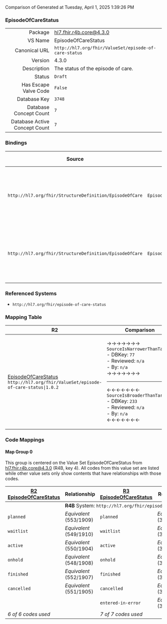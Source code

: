 Comparison of 
Generated at Tuesday, April 1, 2025 1:39:26 PM

### EpisodeOfCareStatus

|      |     |
| ---: | --- |
| Package | hl7.fhir.r4b.core@4.3.0 |
| VS Name | EpisodeOfCareStatus |
| Canonical URL | `http://hl7.org/fhir/ValueSet/episode-of-care-status` |
| Version | 4.3.0 |
| Description | The status of the episode of care. |
| Status | `Draft` |
| Has Escape Valve Code | `False` |
| Database Key | `3748` |
| Database Concept Count | `7` |
| Database Active Concept Count | `7` |
### Bindings

| Source | Element | Binding | Strength | Element Short |
| ------ | ------- | ------- | -------- | ------------- |
| `http://hl7.org/fhir/StructureDefinition/EpisodeOfCare` | `EpisodeOfCare.status` | `http://hl7.org/fhir/ValueSet/episode-of-care-status\|4.3.0` | `Required` | planned \| waitlist \| active \| onhold \| finished \| cancelled \| entered-in-error |
| `http://hl7.org/fhir/StructureDefinition/EpisodeOfCare` | `EpisodeOfCare.statusHistory.status` | `http://hl7.org/fhir/ValueSet/episode-of-care-status\|4.3.0` | `Required` | planned \| waitlist \| active \| onhold \| finished \| cancelled \| entered-in-error |

### Referenced Systems

* `http://hl7.org/fhir/episode-of-care-status`
### Mapping Table

| R2 | Comparison | R3 | Comparison | R4 | Comparison | R4B | Comparison | R5
| --- | --- | --- | --- | --- | --- | --- | --- | ---
| [EpisodeOfCareStatus](/docs/R2/ValueSets/EpisodeOfCareStatus.md)<br/> `http://hl7.org/fhir/ValueSet/episode-of-care-status\|1.0.2` | →→→→→→→<br/>`SourceIsNarrowerThanTarget`<br/>- DBKey: `77`<br/>- Reviewed: `n/a`<br/>- By: `n/a`<br/>→→→→→→→<hr/>←←←←←←←<br/>`SourceIsBroaderThanTarget`<br/>- DBKey: `233`<br/>- Reviewed: `n/a`<br/>- By: `n/a`<br/>←←←←←←←| [EpisodeOfCareStatus](/docs/R3/ValueSets/EpisodeOfCareStatus.md)<br/> `http://hl7.org/fhir/ValueSet/episode-of-care-status\|3.0.2` | →→→→→→→<br/>`Equivalent`<br/>- DBKey: `416`<br/>- Reviewed: `n/a`<br/>- By: `n/a`<br/>→→→→→→→<hr/>←←←←←←←<br/>`Equivalent`<br/>- DBKey: `638`<br/>- Reviewed: `n/a`<br/>- By: `n/a`<br/>←←←←←←←| [EpisodeOfCareStatus](/docs/R4/ValueSets/EpisodeOfCareStatus.md)<br/> `http://hl7.org/fhir/ValueSet/episode-of-care-status\|4.0.1` | →→→→→→→<br/>`Equivalent`<br/>- DBKey: `1495`<br/>- Reviewed: `n/a`<br/>- By: `n/a`<br/>→→→→→→→<hr/>←←←←←←←<br/>`Equivalent`<br/>- DBKey: `1496`<br/>- Reviewed: `n/a`<br/>- By: `n/a`<br/>←←←←←←←| [EpisodeOfCareStatus](/docs/R4B/ValueSets/EpisodeOfCareStatus.md)<br/> `http://hl7.org/fhir/ValueSet/episode-of-care-status\|4.3.0` | →→→→→→→<br/>`Equivalent`<br/>- DBKey: `877`<br/>- Reviewed: `n/a`<br/>- By: `n/a`<br/>→→→→→→→<hr/>←←←←←←←<br/>`Equivalent`<br/>- DBKey: `1138`<br/>- Reviewed: `n/a`<br/>- By: `n/a`<br/>←←←←←←←| [EpisodeOfCareStatus](/docs/R5/ValueSets/EpisodeOfCareStatus.md)<br/> `http://hl7.org/fhir/ValueSet/episode-of-care-status\|5.0.0` 

### Code Mappings


#### Map Group 0

This group is centered on the Value Set EpisodeOfCareStatus from hl7.fhir.r4b.core@4.3.0 (R4B, key 4).
All codes from this value set are listed while other value sets only show contents that have relationships with those codes.

| [R2 EpisodeOfCareStatus](/docs/R2/ValueSets/EpisodeOfCareStatus.md)| Relationship | [R3 EpisodeOfCareStatus](/docs/R3/ValueSets/EpisodeOfCareStatus.md)| Relationship | [R4 EpisodeOfCareStatus](/docs/R4/ValueSets/EpisodeOfCareStatus.md)| Relationship | R4B EpisodeOfCareStatus| Relationship | [R5 EpisodeOfCareStatus](/docs/R5/ValueSets/EpisodeOfCareStatus.md)
| --- | --- | --- | --- | --- | --- | --- | --- | ---
| <td colspan="8">**R4B** System: `http://hl7.org/fhir/episode-of-care-status`
| `planned`| _Equivalent_ <br/>(553/1909)| `planned`| _Equivalent_ <br/>(3700/5985)| `planned`| _Equivalent_ <br/>(15882/15883)| **`planned`**| _Equivalent_ <br/>(8062/10367)| `planned`
| `waitlist`| _Equivalent_ <br/>(549/1910)| `waitlist`| _Equivalent_ <br/>(3696/5981)| `waitlist`| _Equivalent_ <br/>(15884/15885)| **`waitlist`**| _Equivalent_ <br/>(8058/10363)| `waitlist`
| `active`| _Equivalent_ <br/>(550/1904)| `active`| _Equivalent_ <br/>(3697/5982)| `active`| _Equivalent_ <br/>(15886/15887)| **`active`**| _Equivalent_ <br/>(8059/10364)| `active`
| `onhold`| _Equivalent_ <br/>(548/1908)| `onhold`| _Equivalent_ <br/>(3695/5980)| `onhold`| _Equivalent_ <br/>(15888/15889)| **`onhold`**| _Equivalent_ <br/>(8057/10362)| `onhold`
| `finished`| _Equivalent_ <br/>(552/1907)| `finished`| _Equivalent_ <br/>(3699/5984)| `finished`| _Equivalent_ <br/>(15890/15891)| **`finished`**| _Equivalent_ <br/>(8061/10366)| `finished`
| `cancelled`| _Equivalent_ <br/>(551/1905)| `cancelled`| _Equivalent_ <br/>(3698/5983)| `cancelled`| _Equivalent_ <br/>(15892/15893)| **`cancelled`**| _Equivalent_ <br/>(8060/10365)| `cancelled`
| | | `entered-in-error`| _Equivalent_ <br/>(3701/5986)| `entered-in-error`| _Equivalent_ <br/>(15894/15895)| **`entered-in-error`**| _Equivalent_ <br/>(8063/10368)| `entered-in-error`
| *6 of 6 codes used* | | *7 of 7 codes used* | | *7 of 7 codes used* | | *7 of 7 codes used* | | *7 of 7 codes used* 

